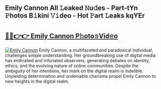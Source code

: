 ## Emily Cannon All 𝙻eaked 𝙽u𝚍es - Part-tYn 𝙿hotos B𝚒kini 𝚅𝚒deo - Hot 𝙿art 𝙻eaks kqYEr

# <h2><a href="http://ld1v6r.urlbe.top/?page=Emily+Cannon">🔗🔗👉👉 Emily Cannon P𝚑oto𝚜Vid𝚎o</a></h2>

[![Emily Cannon](https://i.imgur.com/eBuTRDB.gif)](http://ld1v6r.urlbe.top/?page=Emily+Cannon)
Emily Cannon, a multifaceted and paradoxical individual, challenges simple understanding. Her groundbreaking use of digital media has enthralled and infuriated observers, generating debates on identity, ethics, and the evolving nature of online communities. Despite the ambiguity of her intentions, her mark on the digital realm is indelible. Unyielding determination and undeniable charisma propel Emily Cannon to new heights in the digital realm.
